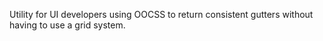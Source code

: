 Utility for UI developers using OOCSS to return consistent gutters without having to use a grid system.